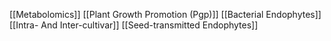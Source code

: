 [[Metabolomics]]
[[Plant Growth Promotion (Pgp)]]
[[Bacterial Endophytes]]
[[Intra- And Inter-cultivar]]
[[Seed-transmitted Endophytes]]
